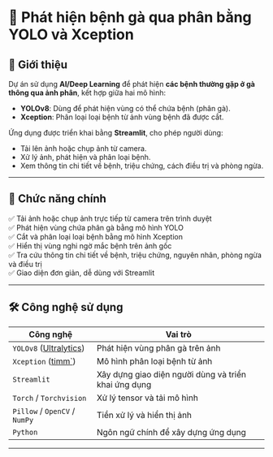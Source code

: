 # 🐔 Phát hiện bệnh gà qua phân bằng YOLO và Xception

## 📌 Giới thiệu

Dự án sử dụng **AI/Deep Learning** để phát hiện **các bệnh thường gặp ở gà thông qua ảnh phân**, kết hợp giữa hai mô hình:
- **YOLOv8**: Dùng để phát hiện vùng có thể chứa bệnh (phân gà).
- **Xception**: Phân loại loại bệnh từ ảnh vùng bệnh đã được cắt.

Ứng dụng được triển khai bằng **Streamlit**, cho phép người dùng:
- Tải lên ảnh hoặc chụp ảnh từ camera.
- Xử lý ảnh, phát hiện và phân loại bệnh.
- Xem thông tin chi tiết về bệnh, triệu chứng, cách điều trị và phòng ngừa.

---

## 🚀 Chức năng chính

✅ Tải ảnh hoặc chụp ảnh trực tiếp từ camera trên trình duyệt  
✅ Phát hiện vùng chứa phân gà bằng mô hình YOLO  
✅ Cắt và phân loại loại bệnh bằng mô hình Xception  
✅ Hiển thị vùng nghi ngờ mắc bệnh trên ảnh gốc  
✅ Tra cứu thông tin chi tiết về bệnh, triệu chứng, nguyên nhân, phòng ngừa và điều trị  
✅ Giao diện đơn giản, dễ dùng với Streamlit

---

## 🛠️ Công nghệ sử dụng

| Công nghệ | Vai trò |
|----------|--------|
| `YOLOv8` ([Ultralytics](https://github.com/ultralytics/ultralytics)) | Phát hiện vùng phân gà trên ảnh |
| `Xception` ([timm`](https://github.com/rwightman/pytorch-image-models)) | Mô hình phân loại bệnh từ ảnh |
| `Streamlit` | Xây dựng giao diện người dùng và triển khai ứng dụng |
| `Torch` / `Torchvision` | Xử lý tensor và tải mô hình |
| `Pillow` / `OpenCV` / `NumPy` | Tiền xử lý và hiển thị ảnh |
| `Python` | Ngôn ngữ chính để xây dựng ứng dụng |

---




